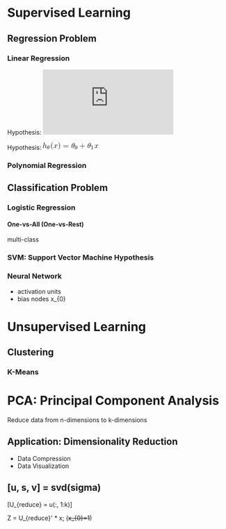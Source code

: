 # Supervised Learning

## Regression Problem

### Linear Regression

Hypothesis:   ![equation](http://latex.codecogs.com/gif.latex?h_%7B%5Ctheta%7D%28x%29%20%3D%20%5Ctheta_%7B0%7D%20&plus;%20%5Ctheta_%7B1%7Dx)

Hypothesis:   ![equation2](images/equation1.gif)

### Polynomial Regression

## Classification Problem

### Logistic Regression

#### One-vs-All (One-vs-Rest)

multi-class

### SVM: Support Vector Machine Hypothesis

### Neural Network

- activation units
- bias nodes x_{0}

# Unsupervised Learning

## Clustering

### K-Means

# PCA: Principal Component Analysis

Reduce data from n-dimensions to k-dimensions

## Application: Dimensionality Reduction

- Data Compression
- Data Visualization

## [u, s, v] = svd(sigma)

\[U_{reduce} = u(:, 1:k)\]

Z = U_{reduce}' * x; (~~x_{0}=1~~)